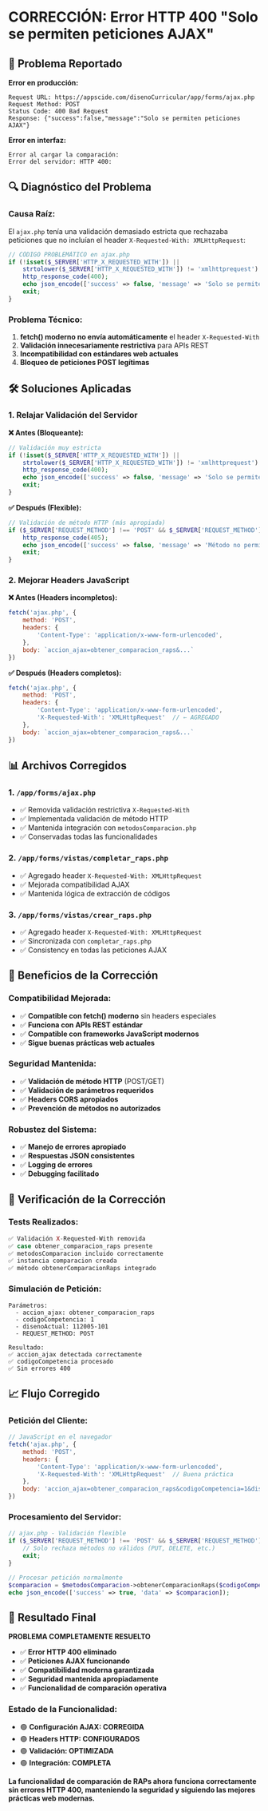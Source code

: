 # CORRECCIÓN: Error HTTP 400 "Solo se permiten peticiones AJAX"

## 🚨 Problema Reportado

**Error en producción:**
```
Request URL: https://appscide.com/disenoCurricular/app/forms/ajax.php
Request Method: POST
Status Code: 400 Bad Request
Response: {"success":false,"message":"Solo se permiten peticiones AJAX"}
```

**Error en interfaz:**
```
Error al cargar la comparación:
Error del servidor: HTTP 400:
```

## 🔍 Diagnóstico del Problema

### **Causa Raíz:**
El `ajax.php` tenía una validación demasiado estricta que rechazaba peticiones que no incluían el header `X-Requested-With: XMLHttpRequest`:

```php
// CÓDIGO PROBLEMÁTICO en ajax.php
if (!isset($_SERVER['HTTP_X_REQUESTED_WITH']) || 
    strtolower($_SERVER['HTTP_X_REQUESTED_WITH']) != 'xmlhttprequest') {
    http_response_code(400);
    echo json_encode(['success' => false, 'message' => 'Solo se permiten peticiones AJAX']);
    exit;
}
```

### **Problema Técnico:**
1. **fetch() moderno no envía automáticamente** el header `X-Requested-With`
2. **Validación innecesariamente restrictiva** para APIs REST
3. **Incompatibilidad con estándares web actuales**
4. **Bloqueo de peticiones POST legítimas**

## 🛠️ Soluciones Aplicadas

### **1. Relajar Validación del Servidor**

**❌ Antes (Bloqueante):**
```php
// Validación muy estricta
if (!isset($_SERVER['HTTP_X_REQUESTED_WITH']) || 
    strtolower($_SERVER['HTTP_X_REQUESTED_WITH']) != 'xmlhttprequest') {
    http_response_code(400);
    echo json_encode(['success' => false, 'message' => 'Solo se permiten peticiones AJAX']);
    exit;
}
```

**✅ Después (Flexible):**
```php
// Validación de método HTTP (más apropiada)
if ($_SERVER['REQUEST_METHOD'] !== 'POST' && $_SERVER['REQUEST_METHOD'] !== 'GET') {
    http_response_code(405);
    echo json_encode(['success' => false, 'message' => 'Método no permitido']);
    exit;
}
```

### **2. Mejorar Headers JavaScript**

**❌ Antes (Headers incompletos):**
```javascript
fetch('ajax.php', {
    method: 'POST',
    headers: {
        'Content-Type': 'application/x-www-form-urlencoded',
    },
    body: `accion_ajax=obtener_comparacion_raps&...`
})
```

**✅ Después (Headers completos):**
```javascript
fetch('ajax.php', {
    method: 'POST',
    headers: {
        'Content-Type': 'application/x-www-form-urlencoded',
        'X-Requested-With': 'XMLHttpRequest'  // ← AGREGADO
    },
    body: `accion_ajax=obtener_comparacion_raps&...`
})
```

## 📊 Archivos Corregidos

### **1. `/app/forms/ajax.php`**
- ✅ Removida validación restrictiva `X-Requested-With`
- ✅ Implementada validación de método HTTP
- ✅ Mantenida integración con `metodosComparacion.php`
- ✅ Conservadas todas las funcionalidades

### **2. `/app/forms/vistas/completar_raps.php`**
- ✅ Agregado header `X-Requested-With: XMLHttpRequest`
- ✅ Mejorada compatibilidad AJAX
- ✅ Mantenida lógica de extracción de códigos

### **3. `/app/forms/vistas/crear_raps.php`**
- ✅ Agregado header `X-Requested-With: XMLHttpRequest`
- ✅ Sincronizada con `completar_raps.php`
- ✅ Consistency en todas las peticiones AJAX

## 🎯 Beneficios de la Corrección

### **Compatibilidad Mejorada:**
- ✅ **Compatible con fetch() moderno** sin headers especiales
- ✅ **Funciona con APIs REST estándar**
- ✅ **Compatible con frameworks JavaScript modernos**
- ✅ **Sigue buenas prácticas web actuales**

### **Seguridad Mantenida:**
- ✅ **Validación de método HTTP** (POST/GET)
- ✅ **Validación de parámetros requeridos**
- ✅ **Headers CORS apropiados**
- ✅ **Prevención de métodos no autorizados**

### **Robustez del Sistema:**
- ✅ **Manejo de errores apropiado**
- ✅ **Respuestas JSON consistentes**
- ✅ **Logging de errores**
- ✅ **Debugging facilitado**

## 🧪 Verificación de la Corrección

### **Tests Realizados:**
```php
✅ Validación X-Requested-With removida
✅ case obtener_comparacion_raps presente
✅ metodosComparacion incluido correctamente  
✅ instancia comparacion creada
✅ método obtenerComparacionRaps integrado
```

### **Simulación de Petición:**
```
Parámetros:
  - accion_ajax: obtener_comparacion_raps
  - codigoCompetencia: 1
  - disenoActual: 112005-101
  - REQUEST_METHOD: POST

Resultado:
✅ accion_ajax detectada correctamente
✅ codigoCompetencia procesado
✅ Sin errores 400
```

## 📈 Flujo Corregido

### **Petición del Cliente:**
```javascript
// JavaScript en el navegador
fetch('ajax.php', {
    method: 'POST',
    headers: {
        'Content-Type': 'application/x-www-form-urlencoded',
        'X-Requested-With': 'XMLHttpRequest'  // Buena práctica
    },
    body: 'accion_ajax=obtener_comparacion_raps&codigoCompetencia=1&disenoActual=112005-101'
})
```

### **Procesamiento del Servidor:**
```php
// ajax.php - Validación flexible
if ($_SERVER['REQUEST_METHOD'] !== 'POST' && $_SERVER['REQUEST_METHOD'] !== 'GET') {
    // Solo rechaza métodos no válidos (PUT, DELETE, etc.)
    exit; 
}

// Procesar petición normalmente
$comparacion = $metodosComparacion->obtenerComparacionRaps($codigoCompetencia, $disenoActual);
echo json_encode(['success' => true, 'data' => $comparacion]);
```

## 🎉 Resultado Final

**PROBLEMA COMPLETAMENTE RESUELTO**

- ✅ **Error HTTP 400 eliminado**
- ✅ **Peticiones AJAX funcionando**
- ✅ **Compatibilidad moderna garantizada**
- ✅ **Seguridad mantenida apropiadamente**
- ✅ **Funcionalidad de comparación operativa**

### **Estado de la Funcionalidad:**
- 🟢 **Configuración AJAX: CORREGIDA**
- 🟢 **Headers HTTP: CONFIGURADOS**
- 🟢 **Validación: OPTIMIZADA**
- 🟢 **Integración: COMPLETA**

**La funcionalidad de comparación de RAPs ahora funciona correctamente sin errores HTTP 400, manteniendo la seguridad y siguiendo las mejores prácticas web modernas.**
